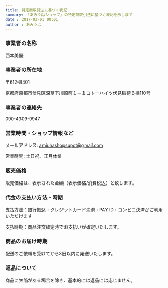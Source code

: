 ```yaml
---
title: 特定商取引法に基づく表記
summary: 「あみうはショップ」の特定商取引法に基づく表記を示します
date : 2017-03-03 00:01
author : あみうは
---
```

### 事業者の名称
西本美優
### 事業者の所在地
〒612-8401

京都府京都市伏見区深草下川原町１－１コトーハイツ伏見稲荷Ｂ棟110号
### 事業者の連絡先
090-4309-9947

### 営業時間・ショップ情報など
メールアドレス: amiuhashopsupot@gmail.com

営業時間: 土日祝、正月休業
### 販売価格
販売価格は、表示された金額（表示価格/消費税込）と致します。
### 代金の支払い方法・時期
支払方法：銀行振込・クレジットカード決済・PAY ID・コンビニ決済がご利用いただけます

支払時期：商品注文確定時でお支払いが確定いたします。
### 商品のお届け時期
配送のご依頼を受けてから3日以内に発送いたします。
### 返品について
商品に欠陥がある場合を除き、基本的には返品には応じません。